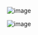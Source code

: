 ![image](https://github.com/Developer-vansh/Full-Stack-Assignment/assets/117535964/91ec82ab-197f-40e5-b1eb-d227a4bd2b5d)

![image](https://github.com/Developer-vansh/Full-Stack-Assignment/assets/117535964/fa1ad5d0-65bf-43dd-aeac-9edb2006eeeb)
